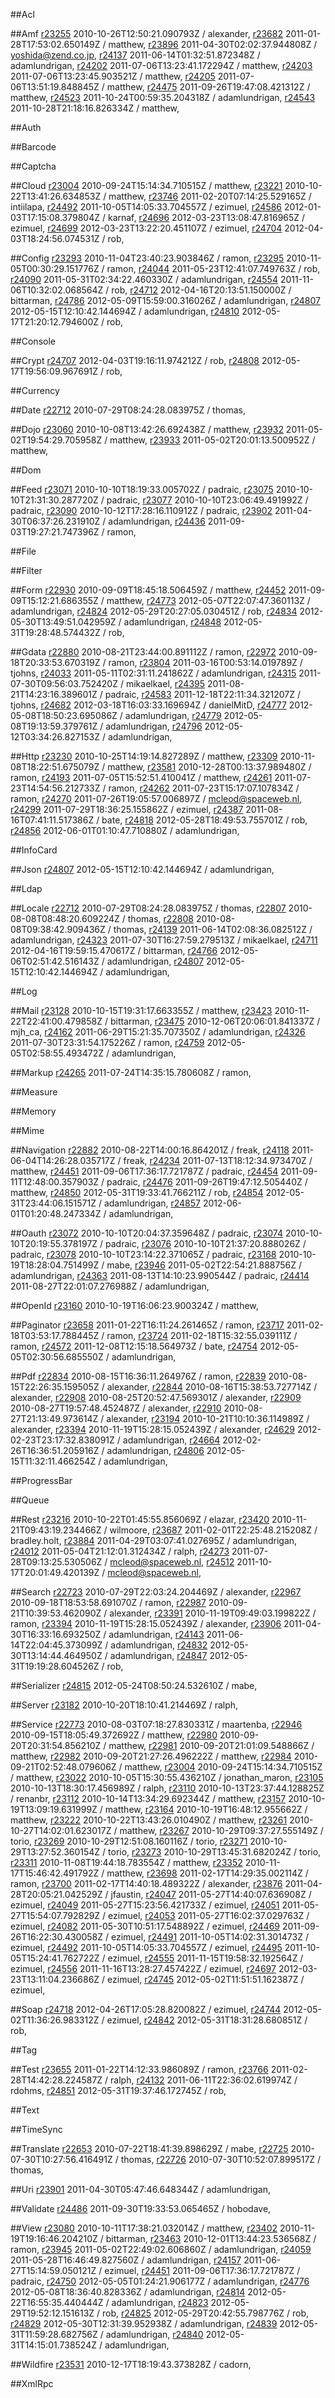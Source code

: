 
##Acl

##Amf
[r23255](http://framework.zend.com/code/revision.php?repname=Zend+Framework&path=%2Ftrunk&rev=23255) 2010-10-26T12:50:21.090793Z / alexander,
[r23682](http://framework.zend.com/code/revision.php?repname=Zend+Framework&path=%2Ftrunk&rev=23682) 2011-01-28T17:53:02.650149Z / matthew,
[r23896](http://framework.zend.com/code/revision.php?repname=Zend+Framework&path=%2Ftrunk&rev=23896) 2011-04-30T02:02:37.944808Z / yoshida@zend.co.jp,
[r24137](http://framework.zend.com/code/revision.php?repname=Zend+Framework&path=%2Ftrunk&rev=24137) 2011-06-14T01:32:51.872348Z / adamlundrigan,
[r24202](http://framework.zend.com/code/revision.php?repname=Zend+Framework&path=%2Ftrunk&rev=24202) 2011-07-06T13:23:41.172294Z / matthew,
[r24203](http://framework.zend.com/code/revision.php?repname=Zend+Framework&path=%2Ftrunk&rev=24203) 2011-07-06T13:23:45.903521Z / matthew,
[r24205](http://framework.zend.com/code/revision.php?repname=Zend+Framework&path=%2Ftrunk&rev=24205) 2011-07-06T13:51:19.848845Z / matthew,
[r24475](http://framework.zend.com/code/revision.php?repname=Zend+Framework&path=%2Ftrunk&rev=24475) 2011-09-26T19:47:08.421312Z / matthew,
[r24523](http://framework.zend.com/code/revision.php?repname=Zend+Framework&path=%2Ftrunk&rev=24523) 2011-10-24T00:59:35.204318Z / adamlundrigan,
[r24543](http://framework.zend.com/code/revision.php?repname=Zend+Framework&path=%2Ftrunk&rev=24543) 2011-10-28T21:18:16.826334Z / matthew,

##Auth

##Barcode

##Captcha

##Cloud
[r23004](http://framework.zend.com/code/revision.php?repname=Zend+Framework&path=%2Ftrunk&rev=23004) 2010-09-24T15:14:34.710515Z / matthew,
[r23221](http://framework.zend.com/code/revision.php?repname=Zend+Framework&path=%2Ftrunk&rev=23221) 2010-10-22T13:41:26.634853Z / matthew,
[r23746](http://framework.zend.com/code/revision.php?repname=Zend+Framework&path=%2Ftrunk&rev=23746) 2011-02-20T07:14:25.529165Z / intiilapa,
[r24492](http://framework.zend.com/code/revision.php?repname=Zend+Framework&path=%2Ftrunk&rev=24492) 2011-10-05T14:05:33.704557Z / ezimuel,
[r24586](http://framework.zend.com/code/revision.php?repname=Zend+Framework&path=%2Ftrunk&rev=24586) 2012-01-03T17:15:08.379804Z / karnaf,
[r24696](http://framework.zend.com/code/revision.php?repname=Zend+Framework&path=%2Ftrunk&rev=24696) 2012-03-23T13:08:47.816965Z / ezimuel,
[r24699](http://framework.zend.com/code/revision.php?repname=Zend+Framework&path=%2Ftrunk&rev=24699) 2012-03-23T13:22:20.451107Z / ezimuel,
[r24704](http://framework.zend.com/code/revision.php?repname=Zend+Framework&path=%2Ftrunk&rev=24704) 2012-04-03T18:24:56.074531Z / rob,

##Config
[r23293](http://framework.zend.com/code/revision.php?repname=Zend+Framework&path=%2Ftrunk&rev=23293) 2010-11-04T23:40:23.903846Z / ramon,
[r23295](http://framework.zend.com/code/revision.php?repname=Zend+Framework&path=%2Ftrunk&rev=23295) 2010-11-05T00:30:29.151776Z / ramon,
[r24044](http://framework.zend.com/code/revision.php?repname=Zend+Framework&path=%2Ftrunk&rev=24044) 2011-05-23T12:41:07.749763Z / rob,
[r24090](http://framework.zend.com/code/revision.php?repname=Zend+Framework&path=%2Ftrunk&rev=24090) 2011-05-31T02:34:22.460330Z / adamlundrigan,
[r24554](http://framework.zend.com/code/revision.php?repname=Zend+Framework&path=%2Ftrunk&rev=24554) 2011-11-06T10:32:02.068564Z / rob,
[r24712](http://framework.zend.com/code/revision.php?repname=Zend+Framework&path=%2Ftrunk&rev=24712) 2012-04-16T20:13:51.150000Z / bittarman,
[r24786](http://framework.zend.com/code/revision.php?repname=Zend+Framework&path=%2Ftrunk&rev=24786) 2012-05-09T15:59:00.316026Z / adamlundrigan,
[r24807](http://framework.zend.com/code/revision.php?repname=Zend+Framework&path=%2Ftrunk&rev=24807) 2012-05-15T12:10:42.144694Z / adamlundrigan,
[r24810](http://framework.zend.com/code/revision.php?repname=Zend+Framework&path=%2Ftrunk&rev=24810) 2012-05-17T21:20:12.794600Z / rob,

##Console

##Crypt
[r24707](http://framework.zend.com/code/revision.php?repname=Zend+Framework&path=%2Ftrunk&rev=24707) 2012-04-03T19:16:11.974212Z / rob,
[r24808](http://framework.zend.com/code/revision.php?repname=Zend+Framework&path=%2Ftrunk&rev=24808) 2012-05-17T19:56:09.967691Z / rob,

##Currency

##Date
[r22712](http://framework.zend.com/code/revision.php?repname=Zend+Framework&path=%2Ftrunk&rev=22712) 2010-07-29T08:24:28.083975Z / thomas,

##Dojo
[r23060](http://framework.zend.com/code/revision.php?repname=Zend+Framework&path=%2Ftrunk&rev=23060) 2010-10-08T13:42:26.692438Z / matthew,
[r23932](http://framework.zend.com/code/revision.php?repname=Zend+Framework&path=%2Ftrunk&rev=23932) 2011-05-02T19:54:29.705958Z / matthew,
[r23933](http://framework.zend.com/code/revision.php?repname=Zend+Framework&path=%2Ftrunk&rev=23933) 2011-05-02T20:01:13.500952Z / matthew,

##Dom

##Feed
[r23071](http://framework.zend.com/code/revision.php?repname=Zend+Framework&path=%2Ftrunk&rev=23071) 2010-10-10T18:19:33.005702Z / padraic,
[r23075](http://framework.zend.com/code/revision.php?repname=Zend+Framework&path=%2Ftrunk&rev=23075) 2010-10-10T21:31:30.287720Z / padraic,
[r23077](http://framework.zend.com/code/revision.php?repname=Zend+Framework&path=%2Ftrunk&rev=23077) 2010-10-10T23:06:49.491992Z / padraic,
[r23090](http://framework.zend.com/code/revision.php?repname=Zend+Framework&path=%2Ftrunk&rev=23090) 2010-10-12T17:28:16.110912Z / padraic,
[r23902](http://framework.zend.com/code/revision.php?repname=Zend+Framework&path=%2Ftrunk&rev=23902) 2011-04-30T06:37:26.231910Z / adamlundrigan,
[r24436](http://framework.zend.com/code/revision.php?repname=Zend+Framework&path=%2Ftrunk&rev=24436) 2011-09-03T19:27:21.747396Z / ramon,

##File

##Filter

##Form
[r22930](http://framework.zend.com/code/revision.php?repname=Zend+Framework&path=%2Ftrunk&rev=22930) 2010-09-09T18:45:18.506459Z / matthew,
[r24452](http://framework.zend.com/code/revision.php?repname=Zend+Framework&path=%2Ftrunk&rev=24452) 2011-09-09T15:12:21.686355Z / matthew,
[r24773](http://framework.zend.com/code/revision.php?repname=Zend+Framework&path=%2Ftrunk&rev=24773) 2012-05-07T22:07:47.360113Z / adamlundrigan,
[r24824](http://framework.zend.com/code/revision.php?repname=Zend+Framework&path=%2Ftrunk&rev=24824) 2012-05-29T20:27:05.030451Z / rob,
[r24834](http://framework.zend.com/code/revision.php?repname=Zend+Framework&path=%2Ftrunk&rev=24834) 2012-05-30T13:49:51.042959Z / adamlundrigan,
[r24848](http://framework.zend.com/code/revision.php?repname=Zend+Framework&path=%2Ftrunk&rev=24848) 2012-05-31T19:28:48.574432Z / rob,

##Gdata
[r22880](http://framework.zend.com/code/revision.php?repname=Zend+Framework&path=%2Ftrunk&rev=22880) 2010-08-21T23:44:00.891112Z / ramon,
[r22972](http://framework.zend.com/code/revision.php?repname=Zend+Framework&path=%2Ftrunk&rev=22972) 2010-09-18T20:33:53.670319Z / ramon,
[r23804](http://framework.zend.com/code/revision.php?repname=Zend+Framework&path=%2Ftrunk&rev=23804) 2011-03-16T00:53:14.019789Z / tjohns,
[r24033](http://framework.zend.com/code/revision.php?repname=Zend+Framework&path=%2Ftrunk&rev=24033) 2011-05-11T02:31:11.241862Z / adamlundrigan,
[r24315](http://framework.zend.com/code/revision.php?repname=Zend+Framework&path=%2Ftrunk&rev=24315) 2011-07-30T09:56:03.752420Z / mikaelkael,
[r24395](http://framework.zend.com/code/revision.php?repname=Zend+Framework&path=%2Ftrunk&rev=24395) 2011-08-21T14:23:16.389601Z / padraic,
[r24583](http://framework.zend.com/code/revision.php?repname=Zend+Framework&path=%2Ftrunk&rev=24583) 2011-12-18T22:11:34.321207Z / tjohns,
[r24682](http://framework.zend.com/code/revision.php?repname=Zend+Framework&path=%2Ftrunk&rev=24682) 2012-03-18T16:03:33.169694Z / danielMitD,
[r24777](http://framework.zend.com/code/revision.php?repname=Zend+Framework&path=%2Ftrunk&rev=24777) 2012-05-08T18:50:23.695086Z / adamlundrigan,
[r24779](http://framework.zend.com/code/revision.php?repname=Zend+Framework&path=%2Ftrunk&rev=24779) 2012-05-08T19:13:59.379761Z / adamlundrigan,
[r24796](http://framework.zend.com/code/revision.php?repname=Zend+Framework&path=%2Ftrunk&rev=24796) 2012-05-12T03:34:26.827153Z / adamlundrigan,

##Http
[r23230](http://framework.zend.com/code/revision.php?repname=Zend+Framework&path=%2Ftrunk&rev=23230) 2010-10-25T14:19:14.827289Z / matthew,
[r23309](http://framework.zend.com/code/revision.php?repname=Zend+Framework&path=%2Ftrunk&rev=23309) 2010-11-08T18:22:51.675079Z / matthew,
[r23581](http://framework.zend.com/code/revision.php?repname=Zend+Framework&path=%2Ftrunk&rev=23581) 2010-12-28T00:13:37.989480Z / ramon,
[r24193](http://framework.zend.com/code/revision.php?repname=Zend+Framework&path=%2Ftrunk&rev=24193) 2011-07-05T15:52:51.410041Z / matthew,
[r24261](http://framework.zend.com/code/revision.php?repname=Zend+Framework&path=%2Ftrunk&rev=24261) 2011-07-23T14:54:56.212733Z / ramon,
[r24262](http://framework.zend.com/code/revision.php?repname=Zend+Framework&path=%2Ftrunk&rev=24262) 2011-07-23T15:17:07.107834Z / ramon,
[r24270](http://framework.zend.com/code/revision.php?repname=Zend+Framework&path=%2Ftrunk&rev=24270) 2011-07-26T19:05:57.006897Z / mcleod@spaceweb.nl,
[r24299](http://framework.zend.com/code/revision.php?repname=Zend+Framework&path=%2Ftrunk&rev=24299) 2011-07-29T18:36:25.155862Z / ezimuel,
[r24387](http://framework.zend.com/code/revision.php?repname=Zend+Framework&path=%2Ftrunk&rev=24387) 2011-08-16T07:41:11.517386Z / bate,
[r24818](http://framework.zend.com/code/revision.php?repname=Zend+Framework&path=%2Ftrunk&rev=24818) 2012-05-28T18:49:53.755701Z / rob,
[r24856](http://framework.zend.com/code/revision.php?repname=Zend+Framework&path=%2Ftrunk&rev=24856) 2012-06-01T01:10:47.710880Z / adamlundrigan,

##InfoCard

##Json
[r24807](http://framework.zend.com/code/revision.php?repname=Zend+Framework&path=%2Ftrunk&rev=24807) 2012-05-15T12:10:42.144694Z / adamlundrigan,

##Ldap

##Locale
[r22712](http://framework.zend.com/code/revision.php?repname=Zend+Framework&path=%2Ftrunk&rev=22712) 2010-07-29T08:24:28.083975Z / thomas,
[r22807](http://framework.zend.com/code/revision.php?repname=Zend+Framework&path=%2Ftrunk&rev=22807) 2010-08-08T08:48:20.609224Z / thomas,
[r22808](http://framework.zend.com/code/revision.php?repname=Zend+Framework&path=%2Ftrunk&rev=22808) 2010-08-08T09:38:42.909436Z / thomas,
[r24139](http://framework.zend.com/code/revision.php?repname=Zend+Framework&path=%2Ftrunk&rev=24139) 2011-06-14T02:08:36.082512Z / adamlundrigan,
[r24323](http://framework.zend.com/code/revision.php?repname=Zend+Framework&path=%2Ftrunk&rev=24323) 2011-07-30T16:27:59.279513Z / mikaelkael,
[r24711](http://framework.zend.com/code/revision.php?repname=Zend+Framework&path=%2Ftrunk&rev=24711) 2012-04-16T19:59:15.470617Z / bittarman,
[r24766](http://framework.zend.com/code/revision.php?repname=Zend+Framework&path=%2Ftrunk&rev=24766) 2012-05-06T02:51:42.516143Z / adamlundrigan,
[r24807](http://framework.zend.com/code/revision.php?repname=Zend+Framework&path=%2Ftrunk&rev=24807) 2012-05-15T12:10:42.144694Z / adamlundrigan,

##Log

##Mail
[r23128](http://framework.zend.com/code/revision.php?repname=Zend+Framework&path=%2Ftrunk&rev=23128) 2010-10-15T19:31:17.663355Z / matthew,
[r23423](http://framework.zend.com/code/revision.php?repname=Zend+Framework&path=%2Ftrunk&rev=23423) 2010-11-22T22:41:00.479858Z / bittarman,
[r23475](http://framework.zend.com/code/revision.php?repname=Zend+Framework&path=%2Ftrunk&rev=23475) 2010-12-06T20:06:01.841337Z / mjh_ca,
[r24162](http://framework.zend.com/code/revision.php?repname=Zend+Framework&path=%2Ftrunk&rev=24162) 2011-06-29T15:21:35.707350Z / adamlundrigan,
[r24326](http://framework.zend.com/code/revision.php?repname=Zend+Framework&path=%2Ftrunk&rev=24326) 2011-07-30T23:31:54.175226Z / ramon,
[r24759](http://framework.zend.com/code/revision.php?repname=Zend+Framework&path=%2Ftrunk&rev=24759) 2012-05-05T02:58:55.493472Z / adamlundrigan,

##Markup
[r24265](http://framework.zend.com/code/revision.php?repname=Zend+Framework&path=%2Ftrunk&rev=24265) 2011-07-24T14:35:15.780608Z / ramon,

##Measure

##Memory

##Mime

##Navigation
[r22882](http://framework.zend.com/code/revision.php?repname=Zend+Framework&path=%2Ftrunk&rev=22882) 2010-08-22T14:00:16.864201Z / freak,
[r24118](http://framework.zend.com/code/revision.php?repname=Zend+Framework&path=%2Ftrunk&rev=24118) 2011-06-04T14:26:28.035717Z / freak,
[r24234](http://framework.zend.com/code/revision.php?repname=Zend+Framework&path=%2Ftrunk&rev=24234) 2011-07-13T18:12:34.973470Z / matthew,
[r24451](http://framework.zend.com/code/revision.php?repname=Zend+Framework&path=%2Ftrunk&rev=24451) 2011-09-06T17:36:17.721787Z / padraic,
[r24454](http://framework.zend.com/code/revision.php?repname=Zend+Framework&path=%2Ftrunk&rev=24454) 2011-09-11T12:48:00.357903Z / padraic,
[r24476](http://framework.zend.com/code/revision.php?repname=Zend+Framework&path=%2Ftrunk&rev=24476) 2011-09-26T19:47:12.505440Z / matthew,
[r24850](http://framework.zend.com/code/revision.php?repname=Zend+Framework&path=%2Ftrunk&rev=24850) 2012-05-31T19:33:41.766211Z / rob,
[r24854](http://framework.zend.com/code/revision.php?repname=Zend+Framework&path=%2Ftrunk&rev=24854) 2012-05-31T23:44:06.151571Z / adamlundrigan,
[r24857](http://framework.zend.com/code/revision.php?repname=Zend+Framework&path=%2Ftrunk&rev=24857) 2012-06-01T01:20:48.247334Z / adamlundrigan,

##Oauth
[r23072](http://framework.zend.com/code/revision.php?repname=Zend+Framework&path=%2Ftrunk&rev=23072) 2010-10-10T20:04:37.359648Z / padraic,
[r23074](http://framework.zend.com/code/revision.php?repname=Zend+Framework&path=%2Ftrunk&rev=23074) 2010-10-10T20:19:55.378197Z / padraic,
[r23076](http://framework.zend.com/code/revision.php?repname=Zend+Framework&path=%2Ftrunk&rev=23076) 2010-10-10T21:37:20.888026Z / padraic,
[r23078](http://framework.zend.com/code/revision.php?repname=Zend+Framework&path=%2Ftrunk&rev=23078) 2010-10-10T23:14:22.371065Z / padraic,
[r23168](http://framework.zend.com/code/revision.php?repname=Zend+Framework&path=%2Ftrunk&rev=23168) 2010-10-19T18:28:04.751499Z / mabe,
[r23946](http://framework.zend.com/code/revision.php?repname=Zend+Framework&path=%2Ftrunk&rev=23946) 2011-05-02T22:54:21.888756Z / adamlundrigan,
[r24363](http://framework.zend.com/code/revision.php?repname=Zend+Framework&path=%2Ftrunk&rev=24363) 2011-08-13T14:10:23.990544Z / padraic,
[r24414](http://framework.zend.com/code/revision.php?repname=Zend+Framework&path=%2Ftrunk&rev=24414) 2011-08-27T22:01:07.276988Z / adamlundrigan,

##OpenId
[r23160](http://framework.zend.com/code/revision.php?repname=Zend+Framework&path=%2Ftrunk&rev=23160) 2010-10-19T16:06:23.900324Z / matthew,

##Paginator
[r23658](http://framework.zend.com/code/revision.php?repname=Zend+Framework&path=%2Ftrunk&rev=23658) 2011-01-22T16:11:24.261465Z / ramon,
[r23717](http://framework.zend.com/code/revision.php?repname=Zend+Framework&path=%2Ftrunk&rev=23717) 2011-02-18T03:53:17.788445Z / ramon,
[r23724](http://framework.zend.com/code/revision.php?repname=Zend+Framework&path=%2Ftrunk&rev=23724) 2011-02-18T15:32:55.039111Z / ramon,
[r24572](http://framework.zend.com/code/revision.php?repname=Zend+Framework&path=%2Ftrunk&rev=24572) 2011-12-08T12:15:18.564973Z / bate,
[r24754](http://framework.zend.com/code/revision.php?repname=Zend+Framework&path=%2Ftrunk&rev=24754) 2012-05-05T02:30:56.685550Z / adamlundrigan,

##Pdf
[r22834](http://framework.zend.com/code/revision.php?repname=Zend+Framework&path=%2Ftrunk&rev=22834) 2010-08-15T16:36:11.264976Z / ramon,
[r22839](http://framework.zend.com/code/revision.php?repname=Zend+Framework&path=%2Ftrunk&rev=22839) 2010-08-15T22:26:35.159505Z / alexander,
[r22844](http://framework.zend.com/code/revision.php?repname=Zend+Framework&path=%2Ftrunk&rev=22844) 2010-08-16T15:38:53.727714Z / alexander,
[r22908](http://framework.zend.com/code/revision.php?repname=Zend+Framework&path=%2Ftrunk&rev=22908) 2010-08-25T20:52:47.569301Z / alexander,
[r22909](http://framework.zend.com/code/revision.php?repname=Zend+Framework&path=%2Ftrunk&rev=22909) 2010-08-27T19:57:48.452487Z / alexander,
[r22910](http://framework.zend.com/code/revision.php?repname=Zend+Framework&path=%2Ftrunk&rev=22910) 2010-08-27T21:13:49.973614Z / alexander,
[r23194](http://framework.zend.com/code/revision.php?repname=Zend+Framework&path=%2Ftrunk&rev=23194) 2010-10-21T10:10:36.114989Z / alexander,
[r23394](http://framework.zend.com/code/revision.php?repname=Zend+Framework&path=%2Ftrunk&rev=23394) 2010-11-19T15:28:15.052439Z / alexander,
[r24629](http://framework.zend.com/code/revision.php?repname=Zend+Framework&path=%2Ftrunk&rev=24629) 2012-02-23T23:17:32.838091Z / adamlundrigan,
[r24664](http://framework.zend.com/code/revision.php?repname=Zend+Framework&path=%2Ftrunk&rev=24664) 2012-02-26T16:36:51.205916Z / adamlundrigan,
[r24806](http://framework.zend.com/code/revision.php?repname=Zend+Framework&path=%2Ftrunk&rev=24806) 2012-05-15T11:32:11.466254Z / adamlundrigan,

##ProgressBar

##Queue

##Rest
[r23216](http://framework.zend.com/code/revision.php?repname=Zend+Framework&path=%2Ftrunk&rev=23216) 2010-10-22T01:45:55.856069Z / elazar,
[r23420](http://framework.zend.com/code/revision.php?repname=Zend+Framework&path=%2Ftrunk&rev=23420) 2010-11-21T09:43:19.234466Z / wilmoore,
[r23687](http://framework.zend.com/code/revision.php?repname=Zend+Framework&path=%2Ftrunk&rev=23687) 2011-02-01T22:25:48.215208Z / bradley.holt,
[r23884](http://framework.zend.com/code/revision.php?repname=Zend+Framework&path=%2Ftrunk&rev=23884) 2011-04-29T03:07:41.027695Z / adamlundrigan,
[r24012](http://framework.zend.com/code/revision.php?repname=Zend+Framework&path=%2Ftrunk&rev=24012) 2011-05-04T21:12:01.312434Z / ralph,
[r24273](http://framework.zend.com/code/revision.php?repname=Zend+Framework&path=%2Ftrunk&rev=24273) 2011-07-28T09:13:25.530506Z / mcleod@spaceweb.nl,
[r24512](http://framework.zend.com/code/revision.php?repname=Zend+Framework&path=%2Ftrunk&rev=24512) 2011-10-17T20:01:49.420139Z / mcleod@spaceweb.nl,

##Search
[r22723](http://framework.zend.com/code/revision.php?repname=Zend+Framework&path=%2Ftrunk&rev=22723) 2010-07-29T22:03:24.204469Z / alexander,
[r22967](http://framework.zend.com/code/revision.php?repname=Zend+Framework&path=%2Ftrunk&rev=22967) 2010-09-18T18:53:58.691070Z / ramon,
[r22987](http://framework.zend.com/code/revision.php?repname=Zend+Framework&path=%2Ftrunk&rev=22987) 2010-09-21T10:39:53.462090Z / alexander,
[r23391](http://framework.zend.com/code/revision.php?repname=Zend+Framework&path=%2Ftrunk&rev=23391) 2010-11-19T09:49:03.199822Z / ramon,
[r23394](http://framework.zend.com/code/revision.php?repname=Zend+Framework&path=%2Ftrunk&rev=23394) 2010-11-19T15:28:15.052439Z / alexander,
[r23906](http://framework.zend.com/code/revision.php?repname=Zend+Framework&path=%2Ftrunk&rev=23906) 2011-04-30T16:33:16.693250Z / adamlundrigan,
[r24143](http://framework.zend.com/code/revision.php?repname=Zend+Framework&path=%2Ftrunk&rev=24143) 2011-06-14T22:04:45.373099Z / adamlundrigan,
[r24832](http://framework.zend.com/code/revision.php?repname=Zend+Framework&path=%2Ftrunk&rev=24832) 2012-05-30T13:14:44.464950Z / adamlundrigan,
[r24847](http://framework.zend.com/code/revision.php?repname=Zend+Framework&path=%2Ftrunk&rev=24847) 2012-05-31T19:19:28.604526Z / rob,

##Serializer
[r24815](http://framework.zend.com/code/revision.php?repname=Zend+Framework&path=%2Ftrunk&rev=24815) 2012-05-24T08:50:24.532610Z / mabe,

##Server
[r23182](http://framework.zend.com/code/revision.php?repname=Zend+Framework&path=%2Ftrunk&rev=23182) 2010-10-20T18:10:41.214469Z / ralph,

##Service
[r22773](http://framework.zend.com/code/revision.php?repname=Zend+Framework&path=%2Ftrunk&rev=22773) 2010-08-03T07:18:27.830331Z / maartenba,
[r22946](http://framework.zend.com/code/revision.php?repname=Zend+Framework&path=%2Ftrunk&rev=22946) 2010-09-15T18:05:49.372692Z / matthew,
[r22980](http://framework.zend.com/code/revision.php?repname=Zend+Framework&path=%2Ftrunk&rev=22980) 2010-09-20T20:31:54.856210Z / matthew,
[r22981](http://framework.zend.com/code/revision.php?repname=Zend+Framework&path=%2Ftrunk&rev=22981) 2010-09-20T21:01:09.548866Z / matthew,
[r22982](http://framework.zend.com/code/revision.php?repname=Zend+Framework&path=%2Ftrunk&rev=22982) 2010-09-20T21:27:26.496222Z / matthew,
[r22984](http://framework.zend.com/code/revision.php?repname=Zend+Framework&path=%2Ftrunk&rev=22984) 2010-09-21T02:52:48.079606Z / matthew,
[r23004](http://framework.zend.com/code/revision.php?repname=Zend+Framework&path=%2Ftrunk&rev=23004) 2010-09-24T15:14:34.710515Z / matthew,
[r23022](http://framework.zend.com/code/revision.php?repname=Zend+Framework&path=%2Ftrunk&rev=23022) 2010-10-05T15:30:55.436210Z / jonathan_maron,
[r23105](http://framework.zend.com/code/revision.php?repname=Zend+Framework&path=%2Ftrunk&rev=23105) 2010-10-13T18:30:17.456989Z / ralph,
[r23110](http://framework.zend.com/code/revision.php?repname=Zend+Framework&path=%2Ftrunk&rev=23110) 2010-10-13T23:37:44.128825Z / renanbr,
[r23112](http://framework.zend.com/code/revision.php?repname=Zend+Framework&path=%2Ftrunk&rev=23112) 2010-10-14T13:34:29.692344Z / matthew,
[r23157](http://framework.zend.com/code/revision.php?repname=Zend+Framework&path=%2Ftrunk&rev=23157) 2010-10-19T13:09:19.631999Z / matthew,
[r23164](http://framework.zend.com/code/revision.php?repname=Zend+Framework&path=%2Ftrunk&rev=23164) 2010-10-19T16:48:12.955662Z / matthew,
[r23222](http://framework.zend.com/code/revision.php?repname=Zend+Framework&path=%2Ftrunk&rev=23222) 2010-10-22T13:43:26.010490Z / matthew,
[r23261](http://framework.zend.com/code/revision.php?repname=Zend+Framework&path=%2Ftrunk&rev=23261) 2010-10-27T14:02:01.623017Z / matthew,
[r23267](http://framework.zend.com/code/revision.php?repname=Zend+Framework&path=%2Ftrunk&rev=23267) 2010-10-29T09:37:27.555149Z / torio,
[r23269](http://framework.zend.com/code/revision.php?repname=Zend+Framework&path=%2Ftrunk&rev=23269) 2010-10-29T12:51:08.160116Z / torio,
[r23271](http://framework.zend.com/code/revision.php?repname=Zend+Framework&path=%2Ftrunk&rev=23271) 2010-10-29T13:27:52.360154Z / torio,
[r23273](http://framework.zend.com/code/revision.php?repname=Zend+Framework&path=%2Ftrunk&rev=23273) 2010-10-29T13:45:31.682024Z / torio,
[r23311](http://framework.zend.com/code/revision.php?repname=Zend+Framework&path=%2Ftrunk&rev=23311) 2010-11-08T19:44:18.783554Z / matthew,
[r23352](http://framework.zend.com/code/revision.php?repname=Zend+Framework&path=%2Ftrunk&rev=23352) 2010-11-17T15:46:42.491792Z / matthew,
[r23698](http://framework.zend.com/code/revision.php?repname=Zend+Framework&path=%2Ftrunk&rev=23698) 2011-02-17T14:29:35.002114Z / ramon,
[r23700](http://framework.zend.com/code/revision.php?repname=Zend+Framework&path=%2Ftrunk&rev=23700) 2011-02-17T14:40:18.489322Z / alexander,
[r23876](http://framework.zend.com/code/revision.php?repname=Zend+Framework&path=%2Ftrunk&rev=23876) 2011-04-28T20:05:21.042529Z / jfaustin,
[r24047](http://framework.zend.com/code/revision.php?repname=Zend+Framework&path=%2Ftrunk&rev=24047) 2011-05-27T14:40:07.636908Z / ezimuel,
[r24049](http://framework.zend.com/code/revision.php?repname=Zend+Framework&path=%2Ftrunk&rev=24049) 2011-05-27T15:23:56.421733Z / ezimuel,
[r24051](http://framework.zend.com/code/revision.php?repname=Zend+Framework&path=%2Ftrunk&rev=24051) 2011-05-27T15:54:07.792829Z / ezimuel,
[r24053](http://framework.zend.com/code/revision.php?repname=Zend+Framework&path=%2Ftrunk&rev=24053) 2011-05-27T16:02:37.029763Z / ezimuel,
[r24082](http://framework.zend.com/code/revision.php?repname=Zend+Framework&path=%2Ftrunk&rev=24082) 2011-05-30T10:51:17.548892Z / ezimuel,
[r24469](http://framework.zend.com/code/revision.php?repname=Zend+Framework&path=%2Ftrunk&rev=24469) 2011-09-26T16:22:30.430058Z / ezimuel,
[r24491](http://framework.zend.com/code/revision.php?repname=Zend+Framework&path=%2Ftrunk&rev=24491) 2011-10-05T14:02:31.301473Z / ezimuel,
[r24492](http://framework.zend.com/code/revision.php?repname=Zend+Framework&path=%2Ftrunk&rev=24492) 2011-10-05T14:05:33.704557Z / ezimuel,
[r24495](http://framework.zend.com/code/revision.php?repname=Zend+Framework&path=%2Ftrunk&rev=24495) 2011-10-05T15:24:41.762722Z / ezimuel,
[r24555](http://framework.zend.com/code/revision.php?repname=Zend+Framework&path=%2Ftrunk&rev=24555) 2011-11-15T19:58:32.192564Z / ezimuel,
[r24556](http://framework.zend.com/code/revision.php?repname=Zend+Framework&path=%2Ftrunk&rev=24556) 2011-11-16T13:28:27.457422Z / ezimuel,
[r24697](http://framework.zend.com/code/revision.php?repname=Zend+Framework&path=%2Ftrunk&rev=24697) 2012-03-23T13:11:04.236686Z / ezimuel,
[r24745](http://framework.zend.com/code/revision.php?repname=Zend+Framework&path=%2Ftrunk&rev=24745) 2012-05-02T11:51:51.162387Z / ezimuel,

##Soap
[r24718](http://framework.zend.com/code/revision.php?repname=Zend+Framework&path=%2Ftrunk&rev=24718) 2012-04-26T17:05:28.820082Z / ezimuel,
[r24744](http://framework.zend.com/code/revision.php?repname=Zend+Framework&path=%2Ftrunk&rev=24744) 2012-05-02T11:36:26.983312Z / ezimuel,
[r24842](http://framework.zend.com/code/revision.php?repname=Zend+Framework&path=%2Ftrunk&rev=24842) 2012-05-31T18:31:28.680851Z / rob,

##Tag

##Test
[r23655](http://framework.zend.com/code/revision.php?repname=Zend+Framework&path=%2Ftrunk&rev=23655) 2011-01-22T14:12:33.986089Z / ramon,
[r23766](http://framework.zend.com/code/revision.php?repname=Zend+Framework&path=%2Ftrunk&rev=23766) 2011-02-28T14:42:28.224587Z / ralph,
[r24132](http://framework.zend.com/code/revision.php?repname=Zend+Framework&path=%2Ftrunk&rev=24132) 2011-06-11T22:36:02.619974Z / rdohms,
[r24851](http://framework.zend.com/code/revision.php?repname=Zend+Framework&path=%2Ftrunk&rev=24851) 2012-05-31T19:37:46.172745Z / rob,

##Text

##TimeSync

##Translate
[r22653](http://framework.zend.com/code/revision.php?repname=Zend+Framework&path=%2Ftrunk&rev=22653) 2010-07-22T18:41:39.898629Z / mabe,
[r22725](http://framework.zend.com/code/revision.php?repname=Zend+Framework&path=%2Ftrunk&rev=22725) 2010-07-30T10:27:56.416491Z / thomas,
[r22726](http://framework.zend.com/code/revision.php?repname=Zend+Framework&path=%2Ftrunk&rev=22726) 2010-07-30T10:52:07.899517Z / thomas,

##Uri
[r23901](http://framework.zend.com/code/revision.php?repname=Zend+Framework&path=%2Ftrunk&rev=23901) 2011-04-30T05:47:46.648344Z / adamlundrigan,

##Validate
[r24486](http://framework.zend.com/code/revision.php?repname=Zend+Framework&path=%2Ftrunk&rev=24486) 2011-09-30T19:33:53.065465Z / hobodave,

##View
[r23080](http://framework.zend.com/code/revision.php?repname=Zend+Framework&path=%2Ftrunk&rev=23080) 2010-10-11T17:38:21.032014Z / matthew,
[r23402](http://framework.zend.com/code/revision.php?repname=Zend+Framework&path=%2Ftrunk&rev=23402) 2010-11-19T19:16:46.204210Z / bittarman,
[r23463](http://framework.zend.com/code/revision.php?repname=Zend+Framework&path=%2Ftrunk&rev=23463) 2010-12-01T13:44:23.536568Z / ramon,
[r23945](http://framework.zend.com/code/revision.php?repname=Zend+Framework&path=%2Ftrunk&rev=23945) 2011-05-02T22:49:02.606860Z / adamlundrigan,
[r24059](http://framework.zend.com/code/revision.php?repname=Zend+Framework&path=%2Ftrunk&rev=24059) 2011-05-28T16:46:49.827560Z / adamlundrigan,
[r24157](http://framework.zend.com/code/revision.php?repname=Zend+Framework&path=%2Ftrunk&rev=24157) 2011-06-27T15:14:59.050121Z / ezimuel,
[r24451](http://framework.zend.com/code/revision.php?repname=Zend+Framework&path=%2Ftrunk&rev=24451) 2011-09-06T17:36:17.721787Z / padraic,
[r24750](http://framework.zend.com/code/revision.php?repname=Zend+Framework&path=%2Ftrunk&rev=24750) 2012-05-05T01:24:21.906177Z / adamlundrigan,
[r24776](http://framework.zend.com/code/revision.php?repname=Zend+Framework&path=%2Ftrunk&rev=24776) 2012-05-08T18:36:40.828336Z / adamlundrigan,
[r24814](http://framework.zend.com/code/revision.php?repname=Zend+Framework&path=%2Ftrunk&rev=24814) 2012-05-22T16:55:35.440444Z / adamlundrigan,
[r24823](http://framework.zend.com/code/revision.php?repname=Zend+Framework&path=%2Ftrunk&rev=24823) 2012-05-29T19:52:12.151613Z / rob,
[r24825](http://framework.zend.com/code/revision.php?repname=Zend+Framework&path=%2Ftrunk&rev=24825) 2012-05-29T20:42:55.798776Z / rob,
[r24829](http://framework.zend.com/code/revision.php?repname=Zend+Framework&path=%2Ftrunk&rev=24829) 2012-05-30T12:31:39.952938Z / adamlundrigan,
[r24839](http://framework.zend.com/code/revision.php?repname=Zend+Framework&path=%2Ftrunk&rev=24839) 2012-05-31T11:59:28.682756Z / adamlundrigan,
[r24840](http://framework.zend.com/code/revision.php?repname=Zend+Framework&path=%2Ftrunk&rev=24840) 2012-05-31T14:15:01.738524Z / adamlundrigan,

##Wildfire
[r23531](http://framework.zend.com/code/revision.php?repname=Zend+Framework&path=%2Ftrunk&rev=23531) 2010-12-17T18:19:43.373828Z / cadorn,

##XmlRpc
